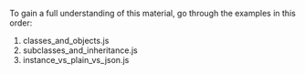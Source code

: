 To gain a full understanding of this material, go through the examples in this order:

1. classes_and_objects.js
2. subclasses_and_inheritance.js
3. instance_vs_plain_vs_json.js
